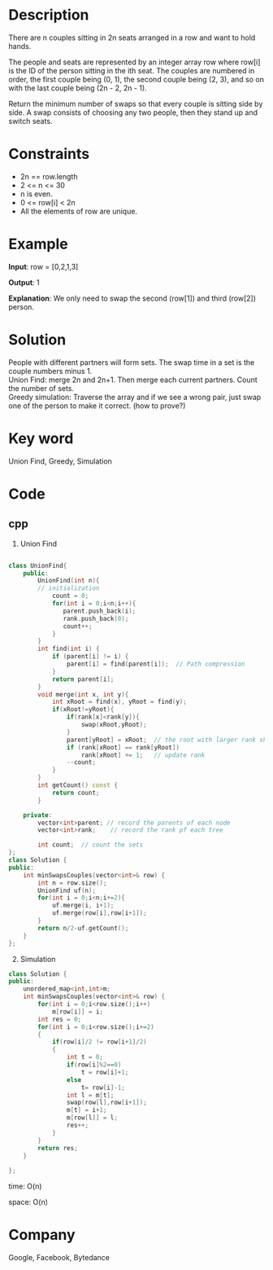 # Description
There are n couples sitting in 2n seats arranged in a row and want to hold hands.

The people and seats are represented by an integer array row where row[i] is the ID of the person sitting in the ith seat. The couples are numbered in order, the first couple being (0, 1), the second couple being (2, 3), and so on with the last couple being (2n - 2, 2n - 1).

Return the minimum number of swaps so that every couple is sitting side by side. A swap consists of choosing any two people, then they stand up and switch seats.


# Constraints
* 2n == row.length
* 2 <= n <= 30
* n is even.
* 0 <= row[i] < 2n
* All the elements of row are unique.


# Example
**Input**: row = [0,2,1,3]


**Output**: 1

**Explanation**: We only need to swap the second (row[1]) and third (row[2]) person.

# Solution
People with different partners will form sets. The swap time in a set is the couple numbers minus 1.  
Union Find: merge 2n and 2n+1. Then merge each current partners. Count the number of sets.  
Greedy simulation: Traverse the array and if we see a wrong pair, just swap one of the person to make it correct. (how to prove?)

# Key word
Union Find, Greedy, Simulation

# Code

## cpp
1. Union Find
```cpp

class UnionFind{
    public:
        UnionFind(int n){
        // initialization
            count = 0;
            for(int i = 0;i<n;i++){
               parent.push_back(i);
               rank.push_back(0);
               count++;
            }
        }
        int find(int i) {
            if (parent[i] != i) {
                parent[i] = find(parent[i]);  // Path compression
            }
            return parent[i];
        }
        void merge(int x, int y){
            int xRoot = find(x), yRoot = find(y);
            if(xRoot!=yRoot){
                if(rank[x]<rank[y]){
                    swap(xRoot,yRoot);
                }
                parent[yRoot] = xRoot;  // the root with larger rank should be the new root
                if (rank[xRoot] == rank[yRoot]) 
                    rank[xRoot] += 1;   // update rank
                --count;
            }
        }
        int getCount() const {
            return count;
        }

    private:
        vector<int>parent; // record the parents of each node
        vector<int>rank;    // record the rank pf each tree

        int count;  // count the sets
};
class Solution {
public:
    int minSwapsCouples(vector<int>& row) {
        int n = row.size();
        UnionFind uf(n);
        for(int i = 0;i<n;i+=2){
            uf.merge(i, i+1);
            uf.merge(row[i],row[i+1]);
        }
        return n/2-uf.getCount();
    }
};
```
2. Simulation
```cpp
class Solution {
public:
    unordered_map<int,int>m;
    int minSwapsCouples(vector<int>& row) {
        for(int i = 0;i<row.size();i++)
            m[row[i]] = i;
        int res = 0;
        for(int i = 0;i<row.size();i+=2)
        {
            if(row[i]/2 != row[i+1]/2)
            {
                int t = 0;
                if(row[i]%2==0)
                    t = row[i]+1;
                else
                    t= row[i]-1;
                int l = m[t];
                swap(row[l],row[i+1]);
                m[t] = i+1;
                m[row[l]] = l;
                res++;
            }
        }
        return res;
    }
    
};

```
time: O(n)


space: O(n)

# Company
Google, Facebook, Bytedance